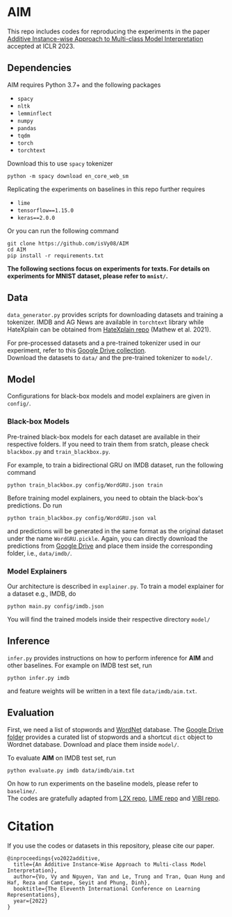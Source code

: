 # AIM

This repo includes codes for reproducing the experiments in the paper [Additive Instance-wise Approach to Multi-class Model Interpretation](https://arxiv.org/abs/2207.03113) accepted at ICLR 2023.

## Dependencies
AIM requires Python 3.7+ and the following packages

- `spacy`
- `nltk`
- `lemminflect`
- `numpy`
- `pandas`
- `tqdm`
- `torch`
- `torchtext`

Download this to use `spacy` tokenizer
```
python -m spacy download en_core_web_sm
```

Replicating the experiments on baselines in this repo further requires

- `lime`
- `tensorflow==1.15.0`
- `keras==2.0.0`

Or you can run the following command
```
git clone https://github.com/isVy08/AIM
cd AIM
pip install -r requirements.txt
```

**The following sections focus on experiments for texts. For details on experiments for MNIST dataset, please refer to `mnist/`.**


## Data
`data_generator.py` provides scripts for downloading datasets and training a tokenizer. 
IMDB and AG News are available in `torchtext` library while HateXplain can be obtained from [HateXplain repo](https://github.com/hate-alert/HateXplain/tree/master/Data) (Mathew et al. 2021). 

For pre-processed datasets and a pre-trained tokenizer used in our experiment, refer to this [Google Drive collection](https://drive.google.com/drive/folders/19IkiCWE-8g-XB0Mu4GAw2RgoejK3g6yg?usp=sharing).
<br>Download the datasets to `data/` and the pre-trained tokenizer to `model/`.

## Model
Configurations for black-box models and model explainers are given in `config/`. 

### Black-box Models
Pre-trained black-box models for each dataset are available in their respective folders. 
If you need to train them from sratch, please check `blackbox.py` and `train_blackbox.py`.

For example, to train a bidirectional GRU on IMDB dataset, run the following command

```
python train_blackbox.py config/WordGRU.json train
```

Before training model explainers, you need to obtain the black-box's predictions. Do run
```
python train_blackbox.py config/WordGRU.json val
```
and predictions will be generated in the same format as the original dataset under the name `WordGRU.pickle`. Again, you can directly download the predictions from [Google Drive](https://drive.google.com/drive/folders/19IkiCWE-8g-XB0Mu4GAw2RgoejK3g6yg?usp=sharing) and place them inside the corresponding folder, i.e., `data/imdb/`.

### Model Explainers
Our architecture is described in `explainer.py`. To train a model explainer for a dataset e.g., IMDB, do
```
python main.py config/imdb.json
```
You will find the trained models inside their respective directory `model/`


## Inference
`infer.py` provides instructions on how to perform inference for **AIM** and other baselines. For example on IMDB test set, run

```
python infer.py imdb
```
and feature weights will be written in a text file `data/imdb/aim.txt`. 


## Evaluation
First, we need a list of stopwords and [WordNet](https://wordnet.princeton.edu/) database. The [Google Drive folder](https://drive.google.com/drive/folders/1LfEAcN1DU9PKYRiY0e8dZ8zTcG0k1Mfv?usp=sharing) provides a curated list of stopwords and a shortcut `dict` object to Wordnet database. Download and place them inside `model/`.

To evaluate **AIM** on IMDB test set, run 

```
python evaluate.py imdb data/imdb/aim.txt
``` 

On how to run experiments on the baseline models, please refer to `baseline/`. 
<br>The codes are gratefully adapted from [L2X repo](https://github.com/Jianbo-Lab/L2X), [LIME repo](https://github.com/marcotcr/lime-experiments) and [VIBI repo](https://github.com/SeojinBang/VIBI).


# Citation
If you use the codes or datasets in this repository, please cite our paper.
```
@inproceedings{vo2022additive,
  title={An Additive Instance-Wise Approach to Multi-class Model Interpretation},
  author={Vo, Vy and Nguyen, Van and Le, Trung and Tran, Quan Hung and Haf, Reza and Camtepe, Seyit and Phung, Dinh},
  booktitle={The Eleventh International Conference on Learning Representations},
  year={2022}
}
```
